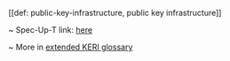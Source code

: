 [[def: public-key-infrastructure, public key infrastructure]]

~ Spec-Up-T link: <a href='https://weboftrust.github.io/WOT-terms/docs/glossary/public-key-infrastructure'>here</a>

~ More in <a href="https://weboftrust.github.io/WOT-terms/docs/glossary/public-key-infrastructure">extended KERI glossary</a>

